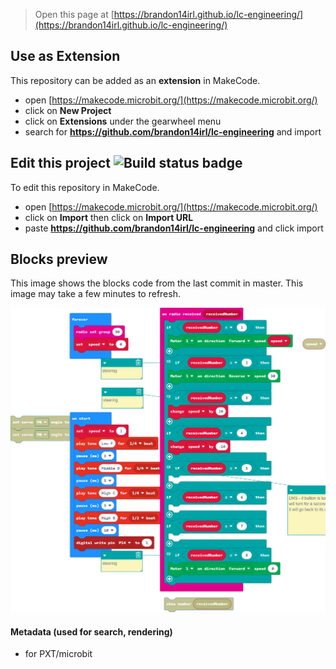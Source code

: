 
> Open this page at [https://brandon14irl.github.io/lc-engineering/](https://brandon14irl.github.io/lc-engineering/)

## Use as Extension

This repository can be added as an **extension** in MakeCode.

* open [https://makecode.microbit.org/](https://makecode.microbit.org/)
* click on **New Project**
* click on **Extensions** under the gearwheel menu
* search for **https://github.com/brandon14irl/lc-engineering** and import

## Edit this project ![Build status badge](https://github.com/brandon14irl/lc-engineering/workflows/MakeCode/badge.svg)

To edit this repository in MakeCode.

* open [https://makecode.microbit.org/](https://makecode.microbit.org/)
* click on **Import** then click on **Import URL**
* paste **https://github.com/brandon14irl/lc-engineering** and click import

## Blocks preview

This image shows the blocks code from the last commit in master.
This image may take a few minutes to refresh.

![A rendered view of the blocks](https://github.com/brandon14irl/lc-engineering/raw/master/.github/makecode/blocks.png)

#### Metadata (used for search, rendering)

* for PXT/microbit
<script src="https://makecode.com/gh-pages-embed.js"></script><script>makeCodeRender("{{ site.makecode.home_url }}", "{{ site.github.owner_name }}/{{ site.github.repository_name }}");</script>
